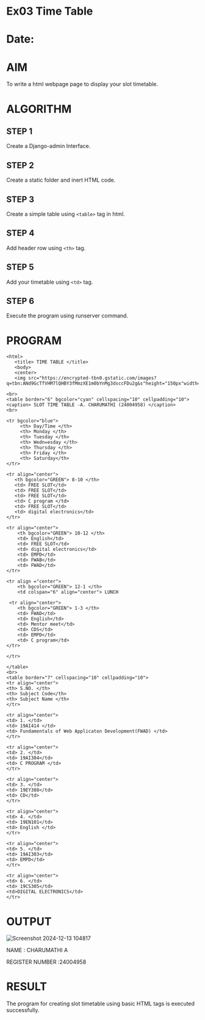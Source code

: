 # Ex03 Time Table
# Date:
# AIM
To write a html webpage page to display your slot timetable.

# ALGORITHM
## STEP 1
Create a Django-admin Interface.

## STEP 2
Create a static folder and inert HTML code.

## STEP 3
Create a simple table using `<table>` tag in html.

## STEP 4
Add header row using `<th>` tag.

## STEP 5
Add your timetable using `<td>` tag.

## STEP 6
Execute the program using runserver command.

# PROGRAM
```
<html>
   <title> TIME TABLE </title>
   <body>
   <center>
   <img src="https://encrypted-tbn0.gstatic.com/images?q=tbn:ANd9GcTfVHM7lQHBY3fMmzXE1m0bYnMg3dsccFDu2g&s"height="150px"width="500px">

<br>
<table border="6" bgcolor="cyan" cellspacing="10" cellpadding="10">
<caption> SLOT TIME TABLE -A. CHARUMATHI (24004958) </caption>
<br>

<tr bgcolor="blue">
     <th> Day/Time </th>
     <th> Monday </th>
     <th> Tuesday </th>
     <th> Wedn=esday </th>
     <th> Thursday </th>
     <th> Friday </th> 
     <th> Saturday</th>
</tr>

<tr align="center">
   <th bgcolor="GREEN"> 8-10 </th>
   <td> FREE SLOT</td>
   <td> FREE SLOT</td>
   <td> FREE SLOT</td>
   <td> C program </td>
   <td> FREE SLOT</td>
   <td> digital electronics</td>
</tr>

<tr align="center">
    <th bgcolor="GREEN"> 10-12 </th>
    <td> English</td>
    <td> FREE SLOT</td>
    <td> digital electronics</td>
    <td> EMPD</td>
    <td> FWAB</td>
    <td> FWAD</td>
</tr>

<tr align ="center">
    <th bgcolor="GREEN"> 12-1 </th>
    <td colspan="6" align="center"> LUNCH

 <tr align="center">
    <th bgcolor="GREEN"> 1-3 </th>
    <td> FWAD</td>
    <td> English</td>
    <td> Mentor meet</td>
    <td> CDS</td>
    <td> EMPD</td>
    <td> C program</td>
</tr>

</tr>

</table>
<br>
<table border="7" cellspacing="10" cellpadding="10">
<tr align="center">
<th> S.NO. </th>
<th> Subject Code</th>
<th> Subject Name </th>
</tr>

<tr align="center">
<td> 1. </td>
<td> 19AI414 </td>
<td> Fundamentals of Web Applicaton Development(FWAD) </td>
</tr>

<tr align="center">
<td> 2. </td>
<td> 19AI304</td>
<td> C PROGRAM </td>
</tr>

<tr align="center">
<td> 3. </td>
<td> 19EY308</td>
<td> CD</td>
</tr>

<tr align="center">
<td> 4. </td>
<td> 19EN101</td>
<td> English </td>
</tr>

<tr align="center">
<td> 5. </td>
<td> 19AI303</td>
<td> EMPD</td>
</tr>

<tr align="center">
<td> 6. </td>
<td> 19CS305</td>
<td>DIGITAL ELECTRONICS</td>
</tr>
```
# OUTPUT
![Screenshot 2024-12-13 104817](https://github.com/user-attachments/assets/65d06cf7-0806-453d-8809-e2164a7bc285)


NAME : CHARUMATHI A

REGISTER NUMBER :24004958

# RESULT
The program for creating slot timetable using basic HTML tags is executed successfully.
